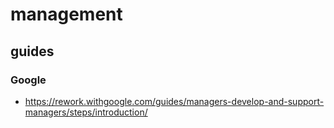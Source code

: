 # management

## guides

### Google

- https://rework.withgoogle.com/guides/managers-develop-and-support-managers/steps/introduction/
